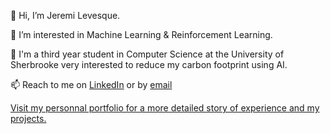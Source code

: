 👋 Hi, I’m Jeremi Levesque.

👀 I’m interested in Machine Learning & Reinforcement Learning.

🌱 I'm a third year student in Computer Science at the University of Sherbrooke very interested to reduce my carbon footprint using AI.

📫 Reach to me on [LinkedIn](https://www.linkedin.com/in/jeremilevesque/) or by [email](mailto:jeremilevesque@hotmail.com)

[Visit my personnal portfolio for a more detailed story of experience and my projects.](http://jeremilevesque.com)
